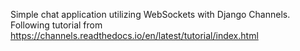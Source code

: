 Simple chat application utilizing WebSockets with Django Channels.
Following tutorial from https://channels.readthedocs.io/en/latest/tutorial/index.html